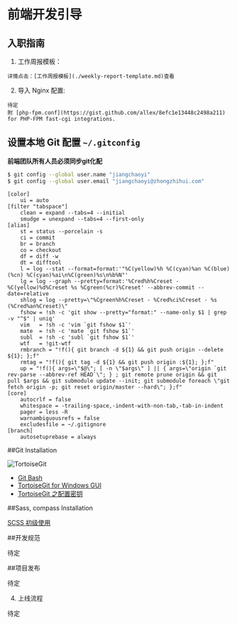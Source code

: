 前端开发引导
============

## 入职指南

  1. 工作周报模板：
  
    详情点击：[工作周报模板](./weekly-report-template.md)查看

  2. 导入 Nginx 配置:

    待定
    附 [php-fpm.conf](https://gist.github.com/allex/8efc1e13448c2498a211) for PHP-FPM fast-cgi integrations.

## 设置本地 Git 配置 `~/.gitconfig`

  **前端团队所有人员必须同步git化配**

  ```sh
  $ git config --global user.name "jiangchaoyi"
  $ git config --global user.email "jiangchaoyi@zhongzhihui.com"
  ```

  ```
  [color]
      ui = auto
  [filter "tabspace"]
      clean = expand --tabs=4 --initial
      smudge = unexpand --tabs=4 --first-only
  [alias]
      st = status --porcelain -s
      ci = commit
      br = branch
      co = checkout
      df = diff -w
      dt = difftool
      l = log --stat --format=format:'"%C(yellow)%h %C(cyan)%an %C(blue)(%cn) %C(cyan)%ai\n%C(green)%s\n%b%N"'
      lg = log --graph --pretty=format:'%Cred%h%Creset -%C(yellow)%d%Creset %s %Cgreen(%cr)%Creset' --abbrev-commit --date=relative
      shlog = log --pretty=\"%Cgreen%h%Creset - %Cred%ci%Creset - %s (%Cred%an%Creset)\"
      fshow = !sh -c 'git show --pretty="format:" --name-only $1 | grep -v "^$" | uniq'
      vim   = !sh -c 'vim `git fshow $1`'
      mate  = !sh -c 'mate `git fshow $1`'
      subl  = !sh -c 'subl `git fshow $1`'
      wtf   = !git-wtf
      rmbranch = "!f(){ git branch -d ${1} && git push origin --delete ${1}; };f"
      rmtag = "!f(){ git tag -d ${1} && git push origin :${1}; };f"
      up = "!f(){ args=\"$@\"; [ -n \"$args\" ] || { args=\"origin `git rev-parse --abbrev-ref HEAD`\"; } ; git remote prune origin && git pull $args && git submodule update --init; git submodule foreach \"git fetch origin -p; git reset origin/master --hard\"; };f"
  [core]
      autocrlf = false
      whitespace = -trailing-space,-indent-with-non-tab,-tab-in-indent
      pager = less -R
      warnambiguousrefs = false
      excludesfile = ~/.gitignore
  [branch]
      autosetuprebase = always
  ```

##Git Installation

  ![TortoiseGit](http://download.tortoisegit.org/logo.png)

  - [Git Bash](http://git-scm.com/downloads/)
  - [TortoiseGit for Windows GUI](http://download.tortoisegit.org/tgit/1.8.13.0/)
  - [TortoiseGit 之配置密钥](http://blog.csdn.net/bendanbaichi1989/article/details/17916795)

##Sass, compass Installation

  [SCSS 初级使用](./scss-use.md)

##开发规范

  待定

##项目发布

  待定

4. 上线流程

  待定

